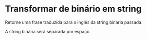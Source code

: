 # Transformar de binário em string

Retorne uma frase traduzida para o inglês da string binária passada.

A string binária será separada por espaço.